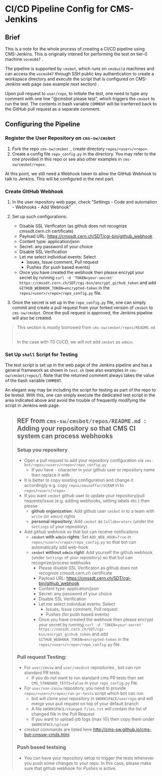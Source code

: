 # CI/CD Pipeline Config for CMS-Jenkins

## Brief

This is a note for the whole process of creating a CI/CD pipeline using CMS-Jenkins. This is originally intened for performing the test on tier-0 machine `vocms047` .

The pipeline is supported by `cmsbot`, which runs on `cmsbuild` machines and can access the `vocms047` through SSH public key authentication to create a workspace directory and execute the script that is  configured on CMS-Jenkins web page (see example next section) . 

Upon pull request to `user/repo`, to initiate the test, one need to type any comment with one line "@cmsbot please test", which triggers the `cmsbot` to run the test. The contents in bash variable `COMMENT` will be tranferred back to the GitHub pull request as a separate comment.

## Configuring the Pipeline

### Register the User Repository on `cms-sw/cmsbot `

1. Fork the repo `cms-sw/cmsbot `, create directory `repos/<user>/<repo>`.
2. Create a config file `repo_config.py` in the directory. You may refer to the one provided in this repo or see also other examples in `cms-sw/cmsbot/repos`.

At this point, we still need a Webhook token to allow the GitHub Webhook to talk to Jenkins. This will be configured in the next part.

### Create GitHub Webhook

1. In the user repository web page, check "Settings - Code and automation - Webhooks - Add Webhook"
2. Set up such configurations: 
    - Disable SSL Verificaton (as github does not recognize cmssdt.cern.ch certificate)
    - Payload URL: https://cmssdt.cern.ch/SDT/cgi-bin/github_webhook
    - Content type: application/json
    - Secret: any password of your choice
    - Disable SSL Verification
    - Let me select individual events: Select
        - Issues, Issue comment, Pull request 
        - Pushes (for push based events)
    - Once you have created the webhook then please encrypt your secret by running `curl -d 'TOKEN=your-secret' https://cmssdt.cern.ch/SDT/cgi-bin/encrypt_github_token` and add `GITHUB_WEBHOOK_TOKEN=encrypted-token` in the `repos/<user>/<repo>/repo_config.py` file.

3. Once the secret is set up in the `repo_config.py` file,  one can simply commit and create a pull request from your forked version of `cmsbot` to `cms-sw/cmsbot`. Once the pull request is approved, the Jenkins pipeline will also be created. 

> This section is mostly borrowed from `cms-sw/cmsbot/repos/README.md ` .
>
> In the case with T0 CI/CD, we will not add `cmsbot` as `admin`. 

### Set Up `shell` Script for Testing

The test script is set up in the web page of the Jenkins pipeline and has a general framework as shown in `test.sh` (see also examples in `cms-sw/cmsbot/repos/`). Note that the returned comment always takes the value of the bash variable `COMMENT`.

An elegant way may be including the script for testing as part of the repo to be tested. With this, one can simply execute the dedicated test script in the area indicated above and avoid the trouble of frequently modifying the script in Jenkins web page.



> ## REF from `cms-sw/cmsbot/repos/README.md `: Adding your repository so that CMS CI system can process webhooks
>
> ### Setup you repository
>
> - Open a pull request to add your repository configuration via `cms-bot/repos/<user>/<repo>/repo_config.py`
>     - If you have `-` character in your github user or repository name then replace it with `_`
> - It is better to copy existing configuration and change it accordingly e.g. copy `repos/smuzaffar/SCRAM` in to `repos/<user>/<repo>`
> - If you want `cmsbot` github user to update your repository/pull requests/issue (e.g. adding webhooks, setting labels etc.) then please
>     - **github organization**: Add github user `cmsbot` in to a team with `write` (or `admin`) rights
>     - **personal repository**: Add `cmsbot` as `Collaborators` (under the `Settings` of your repository).
> - Add github webhook so that bot can receive notifications
>     - **`cmsbot` with `admin` rights**: Set `ADD_WEB_HOOK=True` in `repos/<user>/<repo>/repo_config.py` so that bot can automatically add web-hook
>     - **`cmsbot` without `admin` right**: Add yourself the github webhook (under `Settings` of your repository) so that bot can recognize/process webhooks
>         - Please disable SSL Verificaton as github does not recognize cmssdt.cern.ch certificate
>         - Payload URL: https://cmssdt.cern.ch/SDT/cgi-bin/github_webhook
>         - Content type: application/json
>         - Secret: any password of your choice
>         - Disable SSL Verification
>         - Let me select individual events: Select
>             - Issues, Issue comment, Pull request 
>             - Pushes (for push based events)
>         - Once you have created the webhook then please encrypt your secret by running `curl -d 'TOKEN=your-secret' https://cmssdt.cern.ch/SDT/cgi-bin/encrypt_github_token` and add `GITHUB_WEBHOOK_TOKEN=encrypted-token` in the `repos/<user>/<repo>/repo_config.py` file.
>
> ### Pull request Testing:
>
> - For `user/cmssw` and `user/cmsdist` repositories , bot can run standard PR tests.
>     - If you do not want to run standard cms PR tests then set `CMS_STANDARD_TESTS=False` in your `repo_config.py` file.
> - For `user/non-cmssw` repository, you need to provide `repos/<user>/<repo>/run-pr-tests` script which bot can run.
>     - bot will clone your repository in `$WORKSPACE/userrepo` and will merge your pull request on top of your default branch
>     - A file `$WORKSPACE/changed-files.txt` will contain the list of changed file in the Pull Request
>     - If you want to upload job logs (max 1G) then copy them under `$WORKSPACE/upload`
> - cmsbot commands are listed here http://cms-sw.github.io/cms-bot-cmssw-cmds.html
>
> ### Push based testsing
>
> - You can have your repository setup to trigger the tests whenever you push some changes to your repo. In this case, please make sure that github webhook for *Pushes* is active.
